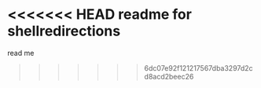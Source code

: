 <<<<<<< HEAD
readme for shellredirections
=======
read me
>>>>>>> 6dc07e92f121217567dba3297d2cd8acd2beec26
